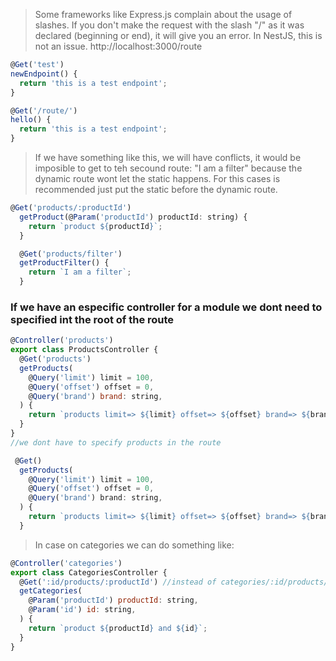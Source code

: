 > Some frameworks like Express.js complain about the usage of slashes. If you don't make the request with the slash "/" as it was declared (beginning or end), it will give you an error. In NestJS, this is not an issue.
> http://localhost:3000/route

```javascript
@Get('test')
newEndpoint() {
  return 'this is a test endpoint';
}

@Get('/route/')
hello() {
  return 'this is a test endpoint';
}
```

> If we have something like this, we will have conflicts, it would be imposible to get to teh secound route: "I am a filter" because the dynamic route wont let the static happens. For this cases is recommended just put the static before the dynamic route.

```javascript
@Get('products/:productId')
  getProduct(@Param('productId') productId: string) {
    return `product ${productId}`;
  }

  @Get('products/filter')
  getProductFilter() {
    return `I am a filter`;
  }
```

### If we have an especific controller for a module we dont need to specified int the root of the route

```javascript
@Controller('products')
export class ProductsController {
  @Get('products')
  getProducts(
    @Query('limit') limit = 100,
    @Query('offset') offset = 0,
    @Query('brand') brand: string,
  ) {
    return `products limit=> ${limit} offset=> ${offset} brand=> ${brand}`;
  }
}
//we dont have to specify products in the route

 @Get()
  getProducts(
    @Query('limit') limit = 100,
    @Query('offset') offset = 0,
    @Query('brand') brand: string,
  ) {
    return `products limit=> ${limit} offset=> ${offset} brand=> ${brand}`;
  }
```

> In case on categories we can do something like:

```javascript
@Controller('categories')
export class CategoriesController {
  @Get(':id/products/:productId') //instead of categories/:id/products/:productId
  getCategories(
    @Param('productId') productId: string,
    @Param('id') id: string,
  ) {
    return `product ${productId} and ${id}`;
  }
}
```
